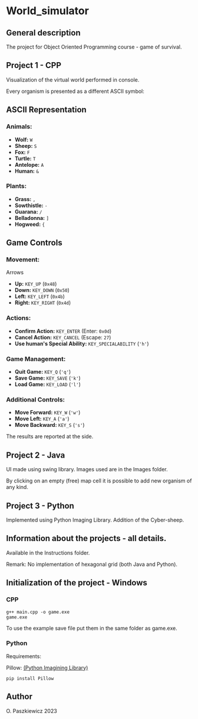 # World_simulator
## General description
The project for Object Oriented Programming course - game of survival.

## Project 1 - CPP
Visualization of the virtual world performed in console. 
 
Every organism is presented as a different ASCII symbol:

## ASCII Representation

### Animals:
- **Wolf:** `W`
- **Sheep:** `S`
- **Fox:** `F`
- **Turtle:** `T`
- **Antelope:** `A`
- **Human:** `&`

### Plants:
- **Grass:** `,`
- **Sowthistle:** `-`
- **Guarana:** `/`
- **Belladonna:** `]`
- **Hogweed:** `{`


## Game Controls

### Movement:
Arrows
- **Up:** `KEY_UP` (`0x48`)
- **Down:** `KEY_DOWN` (`0x50`)
- **Left:** `KEY_LEFT` (`0x4b`)
- **Right:** `KEY_RIGHT` (`0x4d`)

### Actions:
- **Confirm Action:** `KEY_ENTER` (Enter: `0x0d`)
- **Cancel Action:** `KEY_CANCEL` (Escape: `27`)
- **Use human's Special Ability:** `KEY_SPECIALABILITY` (`'h'`)

### Game Management:
- **Quit Game:** `KEY_Q` (`'q'`)
- **Save Game:** `KEY_SAVE` (`'k'`)
- **Load Game:** `KEY_LOAD` (`'l'`)

### Additional Controls:
- **Move Forward:** `KEY_W` (`'w'`)
- **Move Left:** `KEY_A` (`'a'`)
- **Move Backward:** `KEY_S` (`'s'`)

The results are reported at the side.

## Project 2 - Java
UI made using swing library. Images used are in the Images folder.

By clicking on an empty (free) map cell it is possible to add new organism of any kind.

## Project 3 - Python
Implemented using Python Imaging Library.
Addition of the Cyber-sheep.

## Information about the projects - all details.
Available in the Instructions folder.

Remark: No implementation of hexagonal grid (both Java and Python).

## Initialization of the project - Windows

### CPP
```
g++ main.cpp -o game.exe
game.exe

```

To use the example save file put them in the same folder as game.exe.

### Python
Requirements:

Pillow: [(Python Imagining Library)](https://pypi.org/project/pillow/)
```
pip install Pillow
```


## Author
O. Paszkiewicz 2023
